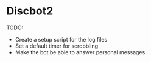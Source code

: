 # Discbot2

TODO:
  * Create a setup script for the log files
  * Set a default timer for scrobbling
  * Make the bot be able to answer personal messages
